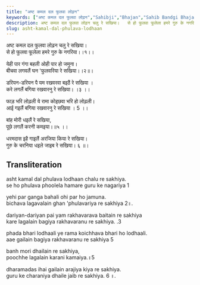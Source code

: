 ```yaml
---
title: "अष्ट कमल दल फुलवा लोढ़न"
keywords: ["अष्ट कमल दल फुलवा लोढ़न","Sahibji","Bhajan","Sahib Bandgi Bhajan","Sant Kabir Bhajan","bhajan lyrics","साहिब बंदगी भजन","भजन"]
description: अष्ट कमल दल फुलवा लोढ़न चलु रे सखिया।   से हो फुलवा फूलेला हमरे गुरु के नगरिया।।१।।      येही पार गंगा बहली ओही पार हो जमुना।   बीचवा लगवलैं घन 'फुलवरिय
slug: asht-kamal-dal-phulava-lodhaan
---
```


  
अष्ट कमल दल फुलवा लोढ़न चलु रे सखिया।  
से हो फुलवा फूलेला हमरे गुरु के नगरिया।।१।।  
  
येही पार गंगा बहली ओही पार हो जमुना।  
बीचवा लगवलैं घन 'फुलवरिया रे सखिया।।२॥।  
  
डरियन-डरियन पै यम रखवरवा बइठैं रे सखिया ।  
करे लगलैं बगिया रखवारनु रे सखिया। ।३ ।।  
  
फाड़ भरि लोढ़ली ये रामा कोइछवा भरि हो लोढ़ली।  
आई गइलैं बगिया रखवारनु रे सखिया । 5 ।।  
  
बांह मोरी धइलैं रे सखिया,  
पूछे लगलैं करनी कमइया।॥५ ।।  
  
धरमदास इहै गाइलैं अरजिया किया रे सखिया।  
गुरु के चरनिया धइले जाइब रे सखिया। ६ ॥।  


## Transliteration

  
asht kamal dal phulava lodhaan chalu re sakhiya.  
se ho phulava phoolela hamare guru ke nagariya 1   
  
yehi par ganga bahali ohi par ho jamuna.  
bichava lagavalain ghan 'phulavariya re sakhiya 2॥.  
  
dariyan-dariyan pai yam rakhavarava baitain re sakhiya  
kare lagalain bagiya rakhavaranu re sakhiya. .3    
  
phada bhari lodhaali ye rama koichhava bhari ho lodhaali.  
aae gailain bagiya rakhavaranu re sakhiya 5    
  
banh mori dhailain re sakhiya,  
poochhe lagalain karani kamaiya.॥5    
  
dharamadas ihai gailain arajiya kiya re sakhiya.  
guru ke charaniya dhaile jaib re sakhiya. 6 ॥.  

  